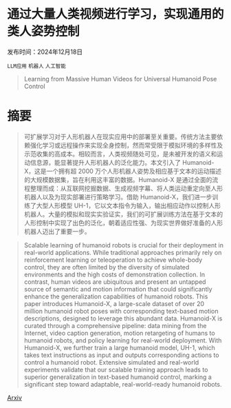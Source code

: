 # 通过大量人类视频进行学习，实现通用的类人姿势控制

发布时间：2024年12月18日

`LLM应用` `机器人` `人工智能`

> Learning from Massive Human Videos for Universal Humanoid Pose Control

# 摘要

> 可扩展学习对于人形机器人在现实应用中的部署至关重要。传统方法主要依赖强化学习或远程操作来实现全身控制，然而常受限于模拟环境的多样性及示范收集的高成本。相较而言，人类视频随处可见，是未被开发的语义和运动信息源，能显著提升人形机器人的泛化能力。本文引入了 Humanoid-X，这是一个拥有超 2000 万个人形机器人姿势及相应基于文本的运动描述的大规模数据集，旨在利用这丰富的数据。Humanoid-X 是通过全面的流程整理而成：从互联网挖掘数据、生成视频字幕、将人类运动重定向至人形机器人以及为现实部署进行策略学习。借助 Humanoid-X，我们进一步训练了大型人形模型 UH-1，它以文本指令为输入，输出相应动作以控制人形机器人。大量的模拟和现实实验证实，我们的可扩展训练方法在基于文本的人形控制中实现了出色的泛化，朝着适应性强、为现实世界做好准备的人形机器人迈出了重要一步。

> Scalable learning of humanoid robots is crucial for their deployment in real-world applications. While traditional approaches primarily rely on reinforcement learning or teleoperation to achieve whole-body control, they are often limited by the diversity of simulated environments and the high costs of demonstration collection. In contrast, human videos are ubiquitous and present an untapped source of semantic and motion information that could significantly enhance the generalization capabilities of humanoid robots. This paper introduces Humanoid-X, a large-scale dataset of over 20 million humanoid robot poses with corresponding text-based motion descriptions, designed to leverage this abundant data. Humanoid-X is curated through a comprehensive pipeline: data mining from the Internet, video caption generation, motion retargeting of humans to humanoid robots, and policy learning for real-world deployment. With Humanoid-X, we further train a large humanoid model, UH-1, which takes text instructions as input and outputs corresponding actions to control a humanoid robot. Extensive simulated and real-world experiments validate that our scalable training approach leads to superior generalization in text-based humanoid control, marking a significant step toward adaptable, real-world-ready humanoid robots.

[Arxiv](https://arxiv.org/abs/2412.14172)